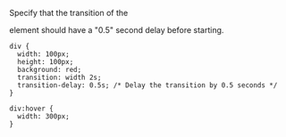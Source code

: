 Specify that the transition of the <div> element should have a "0.5" second delay before starting.

    div {
      width: 100px;
      height: 100px;
      background: red;
      transition: width 2s;
      transition-delay: 0.5s; /* Delay the transition by 0.5 seconds */
    }
    
    div:hover {
      width: 300px;
    }
